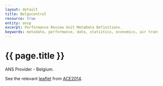 ```yaml
---
layout: default
title: Belgocontrol
resource: true
entity: ansp
excerpt: Performance Review Unit MetaData Definitions.
keywords: metadata, performance, data, statistics, economics, air transport, flights, europe, cost efficiency
---
```

# {{ page.title }}

ANS Provider - Belgium.

See the relevant [leaflet][leaf] from [ACE2014].

[leaf]: <Belgocontrol_Belgium_ACE_2014.pdf> "ACE 2014 Benchmarking Report Factsheet: {{ page.title }}"

[ACE2014]: <http://www.eurocontrol.int/sites/default/files/content/documents/single-sky/pru/publications/ace/ACE-2014-Benchmarking-Report.pdf> "ACE 2014 Benchmarking Report"